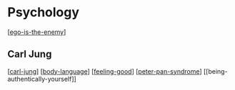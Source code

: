 # Psychology

[[ego-is-the-enemy]]
## Carl Jung
[[carl-jung]]
[[body-language]]
[[feeling-good]]
[[peter-pan-syndrome]]
[[being-authentically-yourself]]

[//begin]: # "Autogenerated link references for markdown compatibility"
[ego-is-the-enemy]: ego-is-the-enemy.md "Ego Is the Enemy"
[carl-jung]: carl-jung.md "Carl Jung"
[body-language]: body-language.md "Body Language"
[feeling-good]: feeling-good.md "Feeling Good"
[peter-pan-syndrome]: peter-pan-syndrome.md "Peter Pan Syndrome"
[//end]: # "Autogenerated link references"